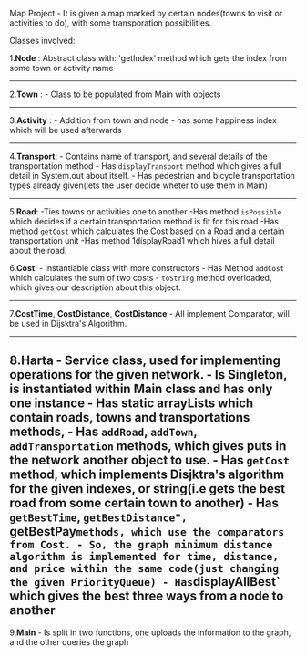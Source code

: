 Map Project -
It is given a map marked by certain nodes(towns to visit or activities to do), with some transporation possibilities.

Classes involved:

1.**Node** : Abstract class with: 
 'getIndex' method which gets the index from some town or activity name⋅⋅
     
---

2.**Town** : 
    - Class to be populated from Main with objects
    
---
3.**Activity** : 
    - Addition from town and node - has some happiness index which will be used afterwards

---
4.**Transport**:
    - Contains name of transport, and several details of the transportation method
    - Has `displayTransport` method which gives a full detail in System.out about itself.
    - Has pedestrian and bicycle transportation types already given(lets the user decide wheter to use them in Main)

---
5.**Road**:
    -Ties towns or activities one to another
    -Has method `isPossible` which decides if a certain transportation method is fit for this road
    -Has method `getCost` which calculates the Cost based on a Road and a certain transportation unit
    -Has method 1displayRoad1 which hives a full detail about the road.
    
6.**Cost**:
    - Instantiable class with more constructors
    - Has Method `addCost` which calculates the sum of two costs
    - `toString` method overloaded, which gives our description about this object.

--- 

7.**CostTime**, **CostDistance**, **CostDistance**
    - All implement Comparator<Cost>, will be used in Dijsktra's Algorithm.

---
 
8.**Harta** 
    - Service class, used for implementing operations for the given network.
    - Is Singleton, is instantiated within Main class and has only one instance
    - Has static arrayLists which contain roads, towns and transportations methods,
    - Has `addRoad`, `addTown`, `addTransportation` methods, which gives puts in the network another object to use.
    - Has `getCost` method, which implements Disjktra's algorithm for the given indexes, or string(i.e gets the best road from some certain town to another)
    - Has `getBestTime`, `getBestDistance", `getBestPay` methods, which use the comparators from Cost.
    - So, the graph minimum distance algorithm is implemented for time, distance, and price within the same code(just changing the given PriorityQueue)
    - Has `displayAllBest` which gives the best three ways from a node to another
---
 
9.**Main**
    - Is split in two functions, one uploads the information to the graph, and the other queries the graph
    
